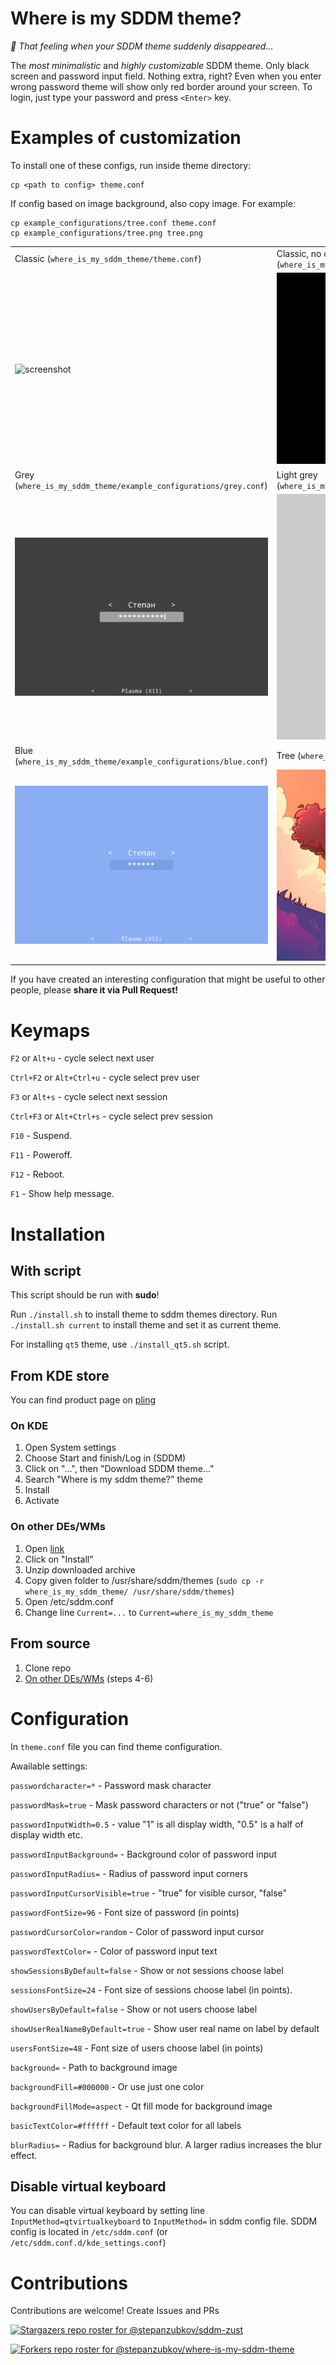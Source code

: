 # Where is my SDDM theme?
*:eyes: That feeling when your SDDM theme suddenly disappeared...*

The *most minimalistic* and *highly customizable* SDDM theme. Only black screen and password input field. Nothing extra, right? Even when you enter wrong password theme will show only red border around your screen. To login, just type your password and press `<Enter>` key.

# Examples of customization
To install one of these configs, run inside theme directory:
```shell
cp <path to config> theme.conf
```
If config based on image background, also copy image. For example:
```shell
cp example_configurations/tree.conf theme.conf
cp example_configurations/tree.png tree.png
```
| | |
---|---
Classic (`where_is_my_sddm_theme/theme.conf`) | Classic, no cursor (`where_is_my_sddm_theme/example_configurations/classic_nocursor.conf`)
![screenshot](./where_is_my_sddm_theme/screenshot.png) | ![screenshot](./screenshots/classic_nocursor.png)
Grey (`where_is_my_sddm_theme/example_configurations/grey.conf`) | Light grey (`where_is_my_sddm_theme/example_configurations/lightgrey.conf`)
![screenshot](./screenshots/grey.png) | ![screenshot](./screenshots/lightgrey.png)
Blue (`where_is_my_sddm_theme/example_configurations/blue.conf`) |  Tree (`where_is_my_sddm_theme/example_configurations/tree.conf`)
![screenshot](./screenshots/blue.png) | ![screenshot](./screenshots/tree.png)

If you have created an interesting configuration that might be useful to other people, please **share it via Pull Request!**

# Keymaps

`F2` or `Alt+u` - cycle select next user

`Ctrl+F2` or `Alt+Ctrl+u` - cycle select prev user

`F3` or `Alt+s` - cycle select next session

`Ctrl+F3` or `Alt+Ctrl+s` - cycle select prev session

`F10` - Suspend.

`F11` - Poweroff.

`F12` - Reboot.

`F1` - Show help message.

# Installation

## With script

This script should be run with **sudo**!

Run `./install.sh` to install theme to sddm themes directory.
Run `./install.sh current` to install theme and set it as current theme.

For installing `qt5` theme, use `./install_qt5.sh` script.

## From KDE store
You can find product page on [pling](https://www.pling.com/p/2011322/)
### On KDE
1. Open System settings
2. Choose Start and finish/Log in (SDDM)
3. Click on "...", then "Download SDDM theme..."
4. Search "Where is my sddm theme?" theme
5. Install
6. Activate

### On other DEs/WMs
1. Open [link](https://www.pling.com/p/2011322/)
2. Click on "Install"
3. Unzip downloaded archive
4. Copy given folder to /usr/share/sddm/themes (`sudo cp -r where_is_my_sddm_theme/ /usr/share/sddm/themes`)
5. Open /etc/sddm.conf
6. Change line `Current=...` to `Current=where_is_my_sddm_theme`

## From source
1. Clone repo
2. [On other DEs/WMs](#on-other-deswms) (steps 4-6)

# Configuration
In `theme.conf` file you can find theme configuration.

Awailable settings:

`passwordcharacter=*` - Password mask character

`passwordMask=true` - Mask password characters or not ("true" or "false")

`passwordInputWidth=0.5` - value "1" is all display width, "0.5" is a half of display width etc.

`passwordInputBackground=` - Background color of password input

`passwordInputRadius=` - Radius of password input corners

`passwordInputCursorVisible=true` - "true" for visible cursor, "false"

`passwordFontSize=96` - Font size of password (in points)

`passwordCursorColor=random` - Color of password input cursor

`passwordTextColor=` - Color of password input text

`showSessionsByDefault=false` - Show or not sessions choose label

`sessionsFontSize=24` - Font size of sessions choose label (in points).

`showUsersByDefault=false` - Show or not users choose label

`showUserRealNameByDefault=true` - Show user real name on label by default

`usersFontSize=48` - Font size of users choose label (in points)

`background=` - Path to background image

`backgroundFill=#000000` - Or use just one color

`backgroundFillMode=aspect` - Qt fill mode for background image

`basicTextColor=#ffffff` - Default text color for all labels

`blurRadius=` - Radius for background blur. A larger radius increases the blur effect.

## Disable virtual keyboard

You can disable virtual keyboard by setting line `InputMethod=qtvirtualkeyboard`
to `InputMethod=` in sddm config file. SDDM config is located in `/etc/sddm.conf`
(or `/etc/sddm.conf.d/kde_settings.conf`)

# Contributions

Contributions are welcome! Create Issues and PRs

[![Stargazers repo roster for @stepanzubkov/sddm-zust](https://reporoster.com/stars/stepanzubkov/where-is-my-sddm-theme)](https://github.com/stepanzubkov/where-is-my-sddm-theme/stargazers)

[![Forkers repo roster for @stepanzubkov/where-is-my-sddm-theme](https://reporoster.com/forks/stepanzubkov/where-is-my-sddm-theme)](https://github.com/stepanzubkov/where-is-my-sddm-theme/network/members)
